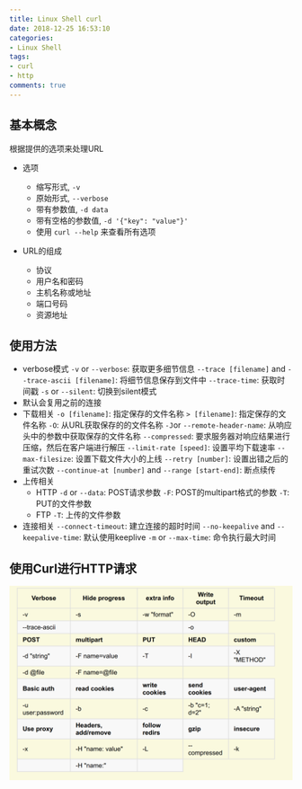 ```yaml
---
title: Linux Shell curl
date: 2018-12-25 16:53:10
categories:
- Linux Shell
tags:
- curl
- http
comments: true
---
```


## 基本概念

根据提供的选项来处理URL

* 选项
  * 缩写形式, `-v`
  * 原始形式, `--verbose`
  * 带有参数值, `-d data`
  * 带有空格的参数值, `-d '{"key": "value"}'`
  * 使用 `curl --help` 来查看所有选项

* URL的组成
  * 协议
  * 用户名和密码
  * 主机名称或地址
  * 端口号码
  * 资源地址

## 使用方法

* verbose模式
    `-v` or `--verbose`: 获取更多细节信息
    `--trace [filename]` and `--trace-ascii [filename]`: 将细节信息保存到文件中
    `--trace-time`: 获取时间戳
    `-s` or `--silent`: 切换到silent模式
* 默认会复用之前的连接
* 下载相关
    `-o [filename]`: 指定保存的文件名称
    `> [filename]`: 指定保存的文件名称
    `-O`: 从URL获取保存的的文件名称
    `-J`or `--remote-header-name`: 从响应头中的参数中获取保存的文件名称
    `--compressed`: 要求服务器对响应结果进行压缩，然后在客户端进行解压
    `--limit-rate [speed]`: 设置平均下载速率
    `--max-filesize`: 设置下载文件大小的上线
    `--retry [number]`: 设置出错之后的重试次数
    `--continue-at [number]` and `--range [start-end]`: 断点续传
* 上传相关
  * HTTP
    `-d` or `--data`: POST请求参数
    `-F`: POST的multipart格式的参数
    `-T`: PUT的文件参数
  * FTP
    `-T`: 上传的文件参数
* 连接相关
    `--connect-timeout`: 建立连接的超时时间
    `--no-keepalive` and `--keepalive-time`: 默认使用keeplive
    `-m` or `--max-time`: 命令执行最大时间

## 使用Curl进行HTTP请求

![http with curl](/images/HTTP_With_Curl.png)
